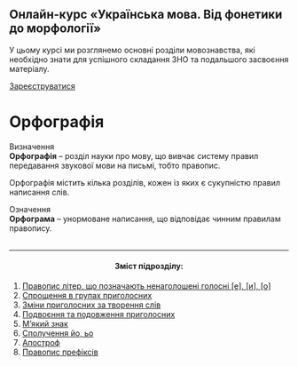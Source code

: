 <div class="banner">
  <h2 class="course">Онлайн-курс «Українська мова. Від фонетики до морфології»</h2>
  <p class="course-description">
     У цьому курсі ми розглянемо основні розділи мовознавства, які необхідно знати для успішного складання ЗНО та подальшого засвоєння матеріалу.<br>
  </p>
    <div class="button-wrapper">
        <a class="registration-button" target="_blank" href="http://bit.ly/2zuYUGS">Зареєструватися</a>
    </div>   
</div>

# Орфографія

<div class="eoz-wrap">
<span class="eoz">Визначення</span>
<div class="eoz-text">
<strong>Орфографiя</strong> – роздiл науки про мову, що вивчає систему правил передавання звукової мови на письмi, тобто правопис.
</div>
</div>

Орфографiя мiстить кiлька роздiлiв, кожен iз яких є сукупнiстю правил написання слiв.

<div class="eoz-wrap">
<span class="eoz">Означення</span>
<div class="eoz-text">
<strong>Орфограма</strong> – унормоване написання, що вiдповiдає чинним правилам правопису.
</div>
</div>


<br>
<hr>
<center><h4>Зміст підрозділу:</h4></center>

   1. [Правопис лiтер, що позначають ненаголошенi голоснi [е], [и], [о]](pravopis_liter_scho_poznachayut.md)
   2. [Спрощення в групах приголосних](sproschennya_v_grupah_prigilisnih.md)
   3. [Змiни приголосних за творення слiв](zmini_prigolosnih_ta_tvorennya_sliv.md)
   4. [Подвоєння та подовження приголосних](podvoyennya_to_podovzennya.md)
   5. [М’який знак](myakiy_znak.md)
   6. [Сполучення йо, ьо](spoluchennya_yo_io.md)
   7. [Апостроф](apostrof.md)
   8. [Правопис префiксiв](pravopis_prefiksiv.md)
